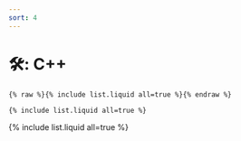 ```yaml
---
sort: 4
---
```


# 🛠️: C++

```
{% raw %}{% include list.liquid all=true %}{% endraw %}

{% include list.liquid all=true %}
```

{% include list.liquid all=true %}
